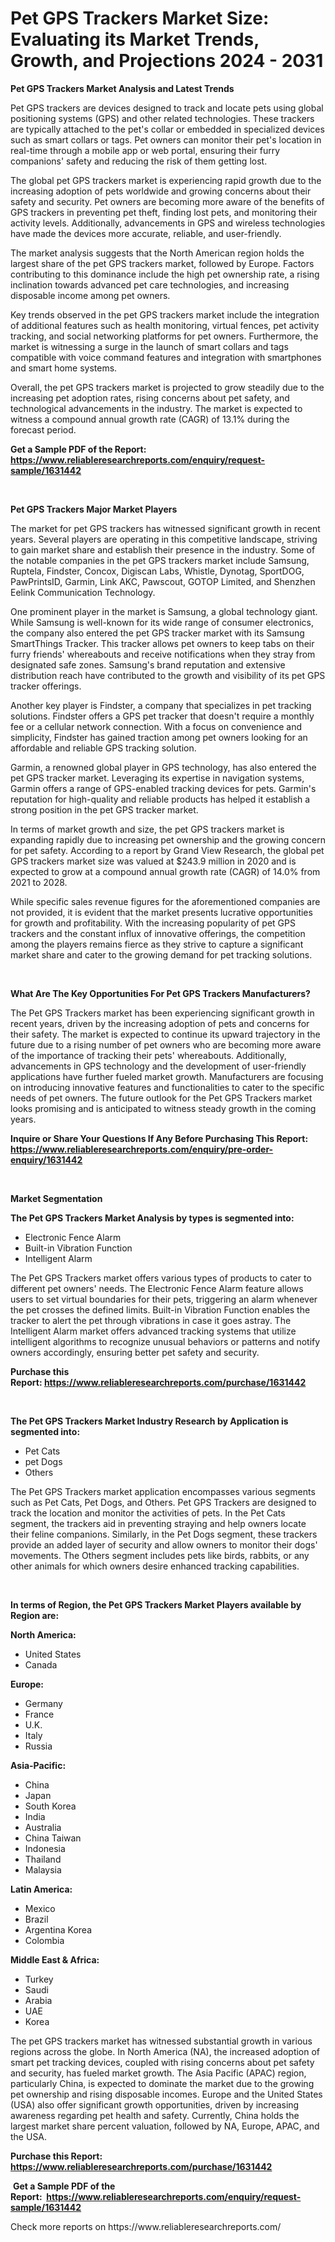 <p><h1>Pet GPS Trackers Market Size: Evaluating its Market Trends, Growth, and Projections 2024 - 2031</h1></p><p><strong>Pet GPS Trackers Market Analysis and Latest Trends</strong></p>
<p><p>Pet GPS trackers are devices designed to track and locate pets using global positioning systems (GPS) and other related technologies. These trackers are typically attached to the pet's collar or embedded in specialized devices such as smart collars or tags. Pet owners can monitor their pet's location in real-time through a mobile app or web portal, ensuring their furry companions' safety and reducing the risk of them getting lost.</p><p>The global pet GPS trackers market is experiencing rapid growth due to the increasing adoption of pets worldwide and growing concerns about their safety and security. Pet owners are becoming more aware of the benefits of GPS trackers in preventing pet theft, finding lost pets, and monitoring their activity levels. Additionally, advancements in GPS and wireless technologies have made the devices more accurate, reliable, and user-friendly.</p><p>The market analysis suggests that the North American region holds the largest share of the pet GPS trackers market, followed by Europe. Factors contributing to this dominance include the high pet ownership rate, a rising inclination towards advanced pet care technologies, and increasing disposable income among pet owners.</p><p>Key trends observed in the pet GPS trackers market include the integration of additional features such as health monitoring, virtual fences, pet activity tracking, and social networking platforms for pet owners. Furthermore, the market is witnessing a surge in the launch of smart collars and tags compatible with voice command features and integration with smartphones and smart home systems.</p><p>Overall, the pet GPS trackers market is projected to grow steadily due to the increasing pet adoption rates, rising concerns about pet safety, and technological advancements in the industry. The market is expected to witness a compound annual growth rate (CAGR) of 13.1% during the forecast period.</p></p>
<p><strong>Get a Sample PDF of the Report:&nbsp; <a href="https://www.reliableresearchreports.com/enquiry/request-sample/1631442">https://www.reliableresearchreports.com/enquiry/request-sample/1631442</a></strong></p>
<p>&nbsp;</p>
<p><strong>Pet GPS Trackers Major Market Players</strong></p>
<p><p>The market for pet GPS trackers has witnessed significant growth in recent years. Several players are operating in this competitive landscape, striving to gain market share and establish their presence in the industry. Some of the notable companies in the pet GPS trackers market include Samsung, Ruptela, Findster, Concox, Digiscan Labs, Whistle, Dynotag, SportDOG, PawPrintsID, Garmin, Link AKC, Pawscout, GOTOP Limited, and Shenzhen Eelink Communication Technology.</p><p>One prominent player in the market is Samsung, a global technology giant. While Samsung is well-known for its wide range of consumer electronics, the company also entered the pet GPS tracker market with its Samsung SmartThings Tracker. This tracker allows pet owners to keep tabs on their furry friends' whereabouts and receive notifications when they stray from designated safe zones. Samsung's brand reputation and extensive distribution reach have contributed to the growth and visibility of its pet GPS tracker offerings.</p><p>Another key player is Findster, a company that specializes in pet tracking solutions. Findster offers a GPS pet tracker that doesn't require a monthly fee or a cellular network connection. With a focus on convenience and simplicity, Findster has gained traction among pet owners looking for an affordable and reliable GPS tracking solution.</p><p>Garmin, a renowned global player in GPS technology, has also entered the pet GPS tracker market. Leveraging its expertise in navigation systems, Garmin offers a range of GPS-enabled tracking devices for pets. Garmin's reputation for high-quality and reliable products has helped it establish a strong position in the pet GPS tracker market.</p><p>In terms of market growth and size, the pet GPS trackers market is expanding rapidly due to increasing pet ownership and the growing concern for pet safety. According to a report by Grand View Research, the global pet GPS trackers market size was valued at $243.9 million in 2020 and is expected to grow at a compound annual growth rate (CAGR) of 14.0% from 2021 to 2028.</p><p>While specific sales revenue figures for the aforementioned companies are not provided, it is evident that the market presents lucrative opportunities for growth and profitability. With the increasing popularity of pet GPS trackers and the constant influx of innovative offerings, the competition among the players remains fierce as they strive to capture a significant market share and cater to the growing demand for pet tracking solutions.</p></p>
<p>&nbsp;</p>
<p><strong>What Are The Key Opportunities For Pet GPS Trackers Manufacturers?</strong></p>
<p><p>The Pet GPS Trackers market has been experiencing significant growth in recent years, driven by the increasing adoption of pets and concerns for their safety. The market is expected to continue its upward trajectory in the future due to a rising number of pet owners who are becoming more aware of the importance of tracking their pets' whereabouts. Additionally, advancements in GPS technology and the development of user-friendly applications have further fueled market growth. Manufacturers are focusing on introducing innovative features and functionalities to cater to the specific needs of pet owners. The future outlook for the Pet GPS Trackers market looks promising and is anticipated to witness steady growth in the coming years.</p></p>
<p><strong>Inquire or Share Your Questions If Any Before Purchasing This Report: <a href="https://www.reliableresearchreports.com/enquiry/pre-order-enquiry/1631442">https://www.reliableresearchreports.com/enquiry/pre-order-enquiry/1631442</a></strong></p>
<p>&nbsp;</p>
<p><strong>Market Segmentation</strong></p>
<p><strong>The Pet GPS Trackers Market Analysis by types is segmented into:</strong></p>
<p><ul><li>Electronic Fence Alarm</li><li>Built-in Vibration Function</li><li>Intelligent Alarm</li></ul></p>
<p><p>The Pet GPS Trackers market offers various types of products to cater to different pet owners' needs. The Electronic Fence Alarm feature allows users to set virtual boundaries for their pets, triggering an alarm whenever the pet crosses the defined limits. Built-in Vibration Function enables the tracker to alert the pet through vibrations in case it goes astray. The Intelligent Alarm market offers advanced tracking systems that utilize intelligent algorithms to recognize unusual behaviors or patterns and notify owners accordingly, ensuring better pet safety and security.</p></p>
<p><strong>Purchase this Report:&nbsp;<a href="https://www.reliableresearchreports.com/purchase/1631442">https://www.reliableresearchreports.com/purchase/1631442</a></strong></p>
<p>&nbsp;</p>
<p><strong>The Pet GPS Trackers Market Industry Research by Application is segmented into:</strong></p>
<p><ul><li>Pet Cats</li><li>pet Dogs</li><li>Others</li></ul></p>
<p><p>The Pet GPS Trackers market application encompasses various segments such as Pet Cats, Pet Dogs, and Others. Pet GPS Trackers are designed to track the location and monitor the activities of pets. In the Pet Cats segment, the trackers aid in preventing straying and help owners locate their feline companions. Similarly, in the Pet Dogs segment, these trackers provide an added layer of security and allow owners to monitor their dogs' movements. The Others segment includes pets like birds, rabbits, or any other animals for which owners desire enhanced tracking capabilities.</p></p>
<p>&nbsp;</p>
<p><strong>In terms of Region, the Pet GPS Trackers Market Players available by Region are:</strong></p>
<p>
    <p> <strong> North America: </strong>
        <ul>
            <li>United States</li>
            <li>Canada</li>
        </ul>
        </p> 
    <p> <strong> Europe: </strong>
        <ul>
            <li>Germany</li>
            <li>France</li>
            <li>U.K.</li>
            <li>Italy</li>
            <li>Russia</li>
        </ul>
        </p> 
    <p> <strong> Asia-Pacific: </strong>
        <ul>
            <li>China</li>
            <li>Japan</li>
            <li>South Korea</li>
            <li>India</li>
            <li>Australia</li>
            <li>China Taiwan</li>
            <li>Indonesia</li>
            <li>Thailand</li>
            <li>Malaysia</li>
        </ul>
        </p> 
    <p> <strong> Latin America: </strong>
        <ul>
            <li>Mexico</li>
            <li>Brazil</li>
            <li>Argentina Korea</li>
            <li>Colombia</li>
        </ul>
        </p> 
    <p> <strong> Middle East & Africa: </strong>
        <ul>
            <li>Turkey</li>
            <li>Saudi</li>
            <li>Arabia</li>
            <li>UAE</li>
            <li>Korea</li>
        </ul>
    </p>
    </p>
<p><p>The pet GPS trackers market has witnessed substantial growth in various regions across the globe. In North America (NA), the increased adoption of smart pet tracking devices, coupled with rising concerns about pet safety and security, has fueled market growth. The Asia Pacific (APAC) region, particularly China, is expected to dominate the market due to the growing pet ownership and rising disposable incomes. Europe and the United States (USA) also offer significant growth opportunities, driven by increasing awareness regarding pet health and safety. Currently, China holds the largest market share percent valuation, followed by NA, Europe, APAC, and the USA.</p></p>
<p><strong>Purchase this Report: <a href="https://www.reliableresearchreports.com/purchase/1631442">https://www.reliableresearchreports.com/purchase/1631442</a></strong></p>
<p>&nbsp;<strong>Get a Sample PDF of the Report:&nbsp;&nbsp;<a href="https://www.reliableresearchreports.com/enquiry/request-sample/1631442">https://www.reliableresearchreports.com/enquiry/request-sample/1631442</a></strong></p>
<p><strong></strong></p>
<p>Check more reports on https://www.reliableresearchreports.com/</p>